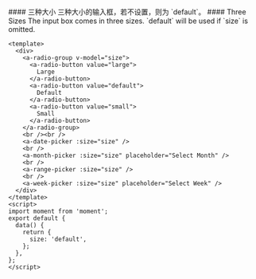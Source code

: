 <cn>
#### 三种大小
三种大小的输入框，若不设置，则为 `default`。
</cn>

<us>
#### Three Sizes
The input box comes in three sizes. `default` will be used if `size` is omitted.
</us>

```vue
<template>
  <div>
    <a-radio-group v-model="size">
      <a-radio-button value="large">
        Large
      </a-radio-button>
      <a-radio-button value="default">
        Default
      </a-radio-button>
      <a-radio-button value="small">
        Small
      </a-radio-button>
    </a-radio-group>
    <br /><br />
    <a-date-picker :size="size" />
    <br />
    <a-month-picker :size="size" placeholder="Select Month" />
    <br />
    <a-range-picker :size="size" />
    <br />
    <a-week-picker :size="size" placeholder="Select Week" />
  </div>
</template>
<script>
import moment from 'moment';
export default {
  data() {
    return {
      size: 'default',
    };
  },
};
</script>
```
